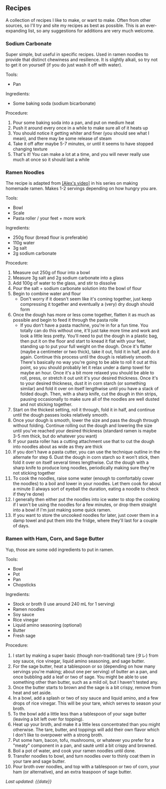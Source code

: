 ## Recipes

A collection of recipes I like to make, or want to make. Often from other sources, so I'll try and site my recipes as best as possible. This is an ever-expanding list, so any suggestions for additions are very much welcome.


### Sodium Carbonate

Super simple, but useful in specific recipes. Used in ramen noodles to provide that distinct chewiness and resilience. It is slightly alkali, so try not to get it on yourself (if you do just wash it off with water).

Tools:
- Pan

Ingredients:
- Some baking soda (sodium bicarbonate)

Procedure:
1. Pour some baking soda into a pan, and put on medium heat
2. Push it around every once in a while to make sure all of it heats up
3. You should notice it getting whiter and finer (you should see what I mean), and there may be some release of steam
4. Take it off after maybe 5-7 minutes, or until it seems to have stopped changing texture
5. That's it! You can make a lot at a time, and you will never really use much at once so it should last a while


### Ramen Noodles

The recipe is adapted from [[Alex's video]](https://www.youtube.com/watch?v=fnrW4oan_Mo&t=342s) in his series on making homemade ramen. Makes 1-2 servings depending on how hungry you are.

Tools:
- Bowl
- Scale
- Pasta roller / your feet + more work
	
Ingredients:
- 250g flour (bread flour is preferable)
- 110g water
- 3g salt
- 2g sodium carbonate
	
Procedure:
1. Measure out 250g of flour into a bowl
2. Measure 3g salt and 2g sodium carbonate into a glass
3. Add 100g of water to the glass, and stir to dissolve
4. Pour the salt + sodium carbonate solution into the bowl of flour
5. Begin to combine water and flour
	- Don't worry if it doesn't seem like it's coming together, just keep compressing it together and eventually a (very) dry dough should form
6. Once the dough has more or less come together, flatten it as much as possible and begin to feed it through the pasta rolle
	- If you don't have a pasta machine, you're in for a fun time. You totally can do this without one, it'll just take more time and work and look a little less pretty. You'll need to put the dough in a plastic bag, then put it on the floor and start to knead it flat with your feet, standing up to put your full weight on the dough. Once it's flatter (maybe a centimeter or two thick), take it out, fold it in half, and do it again. Continue this process until the dough is relatively smooth. There's basically no way you're going to be able to roll it out at this point, so you should probably let it relax under a damp towel for maybe an hour. Once it's a bit more relaxed you should be able to roll, press, or stretch it out unit it's your desired thickness. Once it's to your desired thickness, dust it in corn starch (or something similar) and fold it over on itself lengthwise until you have a stack of folded dough. Then, with a sharp knife, cut the dough in thin strips, pausing occasionally to make sure all of the noodles are well dusted and not sticking together.
7. Start on the thickest setting, roll it through, fold it in half, and continue until the dough passes looks relatively smooth. 
8. Once your dough is smooth, lower the size and pass the dough through without folding. Continue rolling out the dough and lowering the size until you've reached your desired thickness (standard ramen is maybe 3-5 mm thick, but do whatever you want)
9. If your pasta roller has a cutting attachment use that to cut the dough into noodles about as wide as they are thick
10. If you don't have a pasta cutter, you can use the technique outline in the alternate for step 6. Dust the dough in corn starch so it won't stick, then fold it over on itself several times lengthwise. Cut the dough with a sharp knife to produce long noodles, periodically making sure they're not sticking together
11. To cook the noodles, raise some water (enough to comfortably cover the noodles) to a boil and lower in your noodles. Let them cook for about a minute (I always sort of eyeball the duration, eating a noodle to check if they're done)
12. I generally then either put the noodles into ice water to stop the cooking if I won't be using the noodles for a few minutes, or drop them straight into a bowl if I'm just making some quick ramen.
13. If you want to store the uncooked noodles for later, just cover them in a damp towel and put them into the fridge, where they'll last for a couple of days.



### Ramen with Ham, Corn, and Sage Butter

Yup, those are some odd ingredients to put in ramen.

Tools:
- Bowl
- Pot
- Pan
- Chopsticks

Ingredients:
- Stock or broth (I use around 240 mL for 1 serving)
- Ramen noodles
- Soy sauce
- Rice vinegar
- Liquid amino seasoning (optional)
- Butter
- Fresh sage

Procedure:
1. I start by making a super basic (though non-traditional) tare (タレ) from soy sauce, rice vinegar, liquid amino seasoning, and sage butter. 
2. For the sage butter, heat a tablespoon or so (depending on how many servings you're making; about one per serving) of butter an a pan, and once bubbling add a leaf or two of sage. You might be able to use something other than butter, such as a mild oil, but I haven't tested any.
3. Once the butter starts to brown and the sage is a bit crispy, remove from heat and set aside.
4. In a bowl, add a splash or two of soy sauce and liquid amino, and a few drops of rice vinegar. This will be your tare, which serves to season your broth.
5. To the bowl add a little less than a tablespoon of your sage butter (leaving a bit left over for topping).
6. Heat up your broth, and make it a little less concentrated than you might otherwise. The tare, butter, and toppings will add their own flavor which I don't like to overpower with a strong broth.
7. Put some ham, bacon, tofu, mushrooms, or whatever you prefer for a "meaty" component in a pan, and sauté until a bit crispy and browned.
8. Boil a pot of water, and cook your ramen noodles until done.
9. Transfer noodles to bowl, and turn noodles over to thinly coat them in your tare and sage butter.
10. Pour broth over noodles, and top with a tablespoon or two of corn, your ham (or alternative), and an extra teaspoon of sage butter.

*Last updated: {{date}}*
